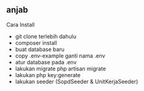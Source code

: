 ## anjab
Cara Install
- git clone terlebih dahulu
- composer install
- buat database baru
- copy .env-example ganti nama .env
- atur database pada .env
- lakukan migrate php artisan migrate
- lakukan php key:generate
- lakukan seeder (SopdSeeder & UnitKerjaSeeder)
